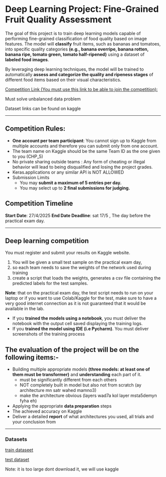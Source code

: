 # Deep Learning Project: Fine-Grained Fruit Quality Assessment

The goal of this project is to train deep learning models capable of performing fine-grained classification of food quality based on image features. The model will **classify** fruit items, such as bananas and tomatoes, into specific quality categories **(e.g., banana overripe, banana rotten, banana ripe, tomato green, tomato half-ripened)** using a dataset of **labeled food images**. 

By leveraging deep learning techniques, the model will be trained to automatically **assess and categorize the quality and ripeness stages** of different food items based on their visual characteristics.

[Competition Link (You must use this link to be able to join the competition):](https://www.kaggle.com/t/4a6520de4926486784ef2e5005d091ee)

Must solve unbalanced data problem

Dataset links can be found on kaggle

---

## Competition Rules: 
- **One account per team participant**: You cannot sign up to Kaggle from multiple accounts and therefore you can submit only from one account.
- The team name on Kaggle should be the same Team ID as the one given to you (CHP_5)
- No private sharing outside teams : Any form of cheating or illegal behavior will lead to being disqualified and losing the project grades.
- Keras.applications or any similar API is NOT ALLOWED
- Submission Limits
    - You may **submit a maximum of 5 entries per day.**
    - You may select up to **2 final submissions for judging.**

## Competition Timeline
**Start Date**: 27/4/2025
**End Date Deadline**: sat 17/5 , The day before the practical exam day.

---
## Deep learning competition
You must register and submit your results on Kaggle website.

1. You will be given a small test sample on the practical exam day, 
2. so each team needs to save the weights of the network used during training
3. create a script that loads the weights, generates a csv file containing the predicted labels for the test samples.

**Note**: that on the practical exam day, the test script needs to run on your laptop or if you want to use Colab/Kaggle for the test, make sure to have a very good internet connection as it is not guaranteed that it would be available in the lab.

- If you **trained the models using a notebook**, you must deliver the notebook with the output cell saved displaying the training logs. 
- If you **trained the model using IDE (i.e Pycharm)**. You must deliver screenshots of the training process

## The evaluation of the project will be on the following items:-

- Building multiple appropriate models **(three models: at least one of them must be transformer)** and **understanding** each part of it.
    - must be significantly different from each others
    - NOT completely built in model but also not from scratch (ay architecture mn satr wahed mamno3)
    - make the architecture obvious  (layers wad7a kol layer msta5demyn fyha eh)
- Applying the appropriate **data preparation** steps
- The achieved accuracy on Kaggle 
- Deliver a detailed **report** of what architectures you used, all trials and your conclusion from 

---
### Datasets

[train dataseet](https://drive.google.com/file/d/1AQbJKptQI2Y1C-xjZRLYQN88R-VtQ79w/view?usp=sharing)

[test dataset](https://drive.usercontent.google.com/download?id=1AQbJKptQI2Y1C-xjZRLYQN88R-VtQ79w&export=download&authuser=0)

Note: it is too large dont download it, we will use kaggle
